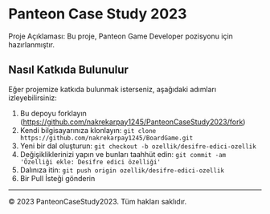 # Panteon Case Study 2023

Proje Açıklaması: Bu proje, Panteon Game Developer pozisyonu için hazırlanmıştır.

## Nasıl Katkıda Bulunulur

Eğer projemize katkıda bulunmak isterseniz, aşağıdaki adımları izleyebilirsiniz:

1. Bu depoyu forklayın (https://github.com/nakrekarpay1245/PanteonCaseStudy2023/fork)
2. Kendi bilgisayarınıza klonlayın: `git clone https://github.com/nakrekarpay1245/BoardGame.git`
3. Yeni bir dal oluşturun: `git checkout -b ozellik/desifre-edici-ozellik`
4. Değişikliklerinizi yapın ve bunları taahhüt edin: `git commit -am 'Özelliği ekle: Desifre edici özelliği'`
5. Dalınıza itin: `git push origin ozellik/desifre-edici-ozellik`
6. Bir Pull İsteği gönderin

---

© 2023 PanteonCaseStudy2023. Tüm hakları saklıdır.
